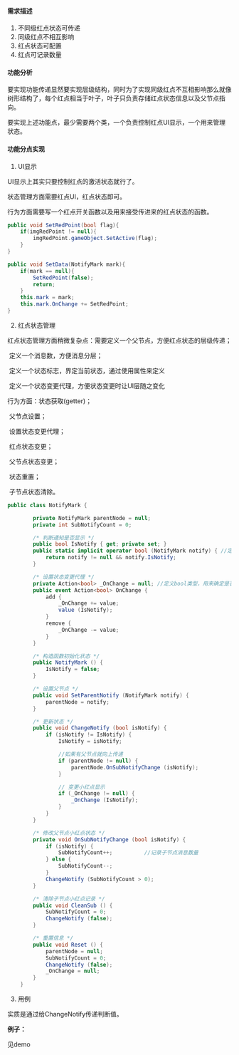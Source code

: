 #### 需求描述

1. 不同级红点状态可传递
2. 同级红点不相互影响
3. 红点状态可配置
4. 红点可记录数量

#### 功能分析

要实现功能传递显然要实现层级结构，同时为了实现同级红点不互相影响那么就像树形结构了，每个红点相当于叶子，叶子只负责存储红点状态信息以及父节点指向。

要实现上述功能点，最少需要两个类，一个负责控制红点UI显示，一个用来管理状态。

#### 功能分点实现

1. UI显示

UI显示上其实只要控制红点的激活状态就行了。

状态管理方面需要红点UI，红点状态即可。

行为方面需要写一个红点开关函数以及用来接受传进来的红点状态的函数。

```c#
public void SetRedPoint(bool flag){
    if(imgRedPoint != null){
        imgRedPoint.gameObject.SetActive(flag);
    }
}
```

```C#
public void SetData(NotifyMark mark){
    if(mark == null){
        SetRedPoint(false);
        return;
    }
    this.mark = mark;
    this.mark.OnChange += SetRedPoint;
}
```

2. 红点状态管理

红点状态管理方面稍微复杂点：需要定义一个父节点，方便红点状态的层级传递；

​							定义一个消息数，方便消息分层；

​							定义一个状态标志，界定当前状态，通过使用属性来定义

​							定义一个状态变更代理，方便状态变更时让UI层随之变化

行为方面：状态获取(getter)；

​		    父节点设置；

​		    设置状态变更代理；

​		    红点状态变更；

​		    父节点状态变更；

​		    状态重置；

​		    子节点状态清除。

```C#
public class NotifyMark {

		private NotifyMark parentNode = null;
		private int SubNotifyCount = 0;

		/* 判断通知是否显示 */
		public bool IsNotify { get; private set; }
		public static implicit operator bool (NotifyMark notify) { //定义隐式转换
			return notify != null && notify.IsNotify;
		}

		/* 设置状态变更代理 */
		private Action<bool> _OnChange = null; //定义bool类型，用来确定是否显示小红点
		public event Action<bool> OnChange {
			add {
				_OnChange += value;
				value (IsNotify);
			}
			remove {
				_OnChange -= value;
			}
		}

		/* 构造函数初始化状态 */
		public NotifyMark () {
			IsNotify = false;
		}

		/* 设置父节点 */
		public void SetParentNotify (NotifyMark notify) {
			parentNode = notify;
		}

		/* 更新状态 */
		public void ChangeNotify (bool isNotify) {
			if (isNotify != IsNotify) {
				IsNotify = isNotify;

				//如果有父节点就向上传递
				if (parentNode != null) {
					parentNode.OnSubNotifyChange (isNotify);
				}

				// 变更小红点显示
				if (_OnChange != null) {
					_OnChange (IsNotify);
				}
			}
		}

		/* 修改父节点小红点状态 */
		private void OnSubNotifyChange (bool isNotify) {
			if (isNotify) {
				SubNotifyCount++;          //记录子节点消息数量
			} else {
				SubNotifyCount--;
			}
			ChangeNotify (SubNotifyCount > 0);
		}

		/* 清除子节点小红点记录 */
		public void CleanSub () {
			SubNotifyCount = 0;
			ChangeNotify (false);
		}

		/* 重置信息 */
		public void Reset () {
			parentNode = null;
			SubNotifyCount = 0;
			ChangeNotify (false);
			_OnChange = null;
		}
	}
```

3. 用例

实质是通过给ChangeNotify传递判断值。

**例子：**

见demo


